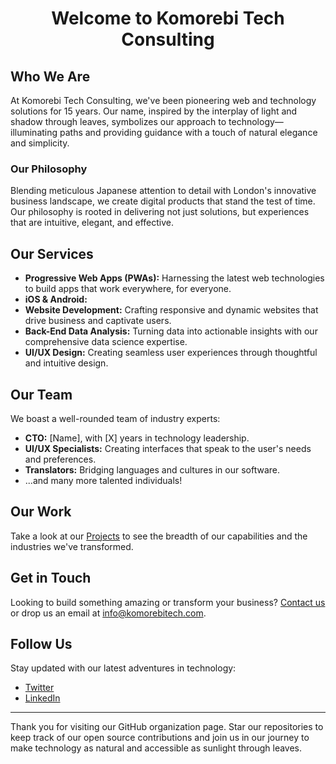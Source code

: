<p align="center">
<!--     <a href="https://www.addieapp.com/">
        <img src="https://images.squarespace-cdn.com/content/v1/62d5a9a7b847737a2480da1f/a0aecce6-fae4-4253-94ba-73a2104b8c92/Website.png?format=1500w" alt="Logo" width="50%">
    </a> -->
    <br /><br />
    <h1 align="center">Welcome to Komorebi Tech Consulting<br /></h1>
</p>

## Who We Are

At Komorebi Tech Consulting, we've been pioneering web and technology solutions for 15 years. Our name, inspired by the interplay of light and shadow through leaves, symbolizes our approach to technology—illuminating paths and providing guidance with a touch of natural elegance and simplicity.

### Our Philosophy

Blending meticulous Japanese attention to detail with London's innovative business landscape, we create digital products that stand the test of time. Our philosophy is rooted in delivering not just solutions, but experiences that are intuitive, elegant, and effective.

## Our Services

- **Progressive Web Apps (PWAs):** Harnessing the latest web technologies to build apps that work everywhere, for everyone.
- **iOS & Android:**
- **Website Development:** Crafting responsive and dynamic websites that drive business and captivate users.
- **Back-End Data Analysis:** Turning data into actionable insights with our comprehensive data science expertise.
- **UI/UX Design:** Creating seamless user experiences through thoughtful and intuitive design.

## Our Team

We boast a well-rounded team of industry experts:

- **CTO:** [Name], with [X] years in technology leadership.
- **UI/UX Specialists:** Creating interfaces that speak to the user's needs and preferences.
- **Translators:** Bridging languages and cultures in our software.
- ...and many more talented individuals!

## Our Work

Take a look at our [Projects](link-to-your-projects) to see the breadth of our capabilities and the industries we've transformed.

## Get in Touch

Looking to build something amazing or transform your business? [Contact us](your-contact-link) or drop us an email at [info@komorebitech.com](mailto:info@komorebitech.com).

## Follow Us

Stay updated with our latest adventures in technology:

- [Twitter](your-twitter-link)
- [LinkedIn](your-linkedin-link)

---

Thank you for visiting our GitHub organization page. Star our repositories to keep track of our open source contributions and join us in our journey to make technology as natural and accessible as sunlight through leaves.
